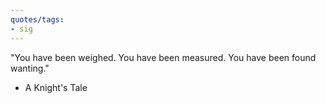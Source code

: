 ```yaml
---
quotes/tags:
- sig
---
```




"You have been weighed. You have been measured. You have been found wanting."

- A Knight's Tale
